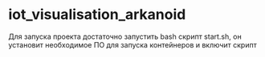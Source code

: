 # iot_visualisation_arkanoid

Для запуска проекта достаточно запустить bash скрипт start.sh, он установит необходимое ПО для запуска контейнеров и включит скрипт
